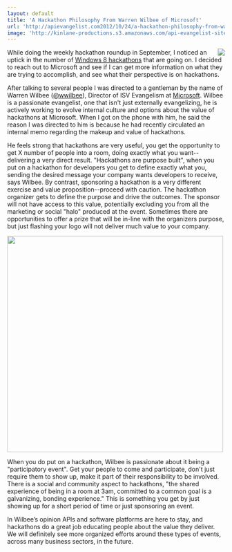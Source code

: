```yaml
---
layout: default
title: 'A Hackathon Philosophy From Warren Wilbee of Microsoft'
url: 'http://apievangelist.com2012/10/24/a-hackathon-philosophy-from-warren-wilbee-of-microsoft/'
image: 'http://kinlane-productions.s3.amazonaws.com/api-evangelist-site/blog/warren-wilbee-microsoft.jpeg'
---
```



<p>
     <a href="https://twitter.com/wwilbee" target="_blank"><img src="https://s3.amazonaws.com/kinlane-productions/api-evangelist/microsoft/warren-wilbee-microsoft.jpeg"  align="right" /></a>
</p>
<p>
     While doing the weekly hackathon roundup in September, I noticed an uptick in the number of <a title="Windows 8 Hackathons" href="http://whosin.com/pg/whois/20074247/Warren+Wilbee">Windows 8 hackathons</a> that are going on. I decided to reach out to Microsoft and see if I can get more information on what they are trying to accomplish, and see what their perspective is on hackathons.
</p>
<p>
     After talking to several people I was directed to a gentleman by the name of Warren Wilbee (<a href="https://twitter.com/wwilbee" target="_blank">@wwilbee</a>), Director of ISV Evangelism at <a href="http://www.microsoft.com/en-us/default.aspx">Microsoft</a>. Wilbee is a passionate evangelist, one that isn't just externally evangelizing, he is actively working to evolve internal culture and options about the value of hackathons at Microsoft. When I got on the phone with him, he said the reason I was directed to him is because he had recently circulated an internal memo regarding the makeup and value of hackathons.
</p>
<p>
     He feels strong that hackathons are very useful, you get the opportunity to get X number of people into a room, doing exactly what you want--delivering a very direct result. "Hackathons are purpose built", when you put on a hackathon for developers you get to define exactly what you, sending the desired message your company wants developers to receive, says Wilbee. By contrast, sponsoring a hackathon is a very different exercise and value proposition--proceed with caution. The hackathon organizer gets to define the purpose and drive the outcomes. The sponsor will not have access to this value, potentially excluding you from all the marketing or social "halo" produced at the event. Sometimes there are opportunities to offer a prize that will be in-line with the organizers purpose, but just flashing your logo will not deliver much value to your company.
</p>
<p>
     <a href="http://www.devcamps.ms/"><img src="https://s3.amazonaws.com/kinlane-productions/api-evangelist/microsoft/windows-8-hackathons.jpeg"  width="500" /></a>
</p>
<p>
     When you do put on a hackathon, Wilbee is passionate about it being a "participatory event". Get your people to come and participate, don't just require them to show up, make it part of their responsibility to be involved. There is a social and community aspect to hackathons, "the shared experience of being in a room at 3am, committed to a common goal is a galvanizing, bonding experience." This is something you get by just showing up for a short period of time or just sponsoring an event.
</p>
<p>
     In Wilbee’s opinion APIs and software platforms are here to stay, and hackathons do a great job educating people about the value they deliver. We will definitely see more organized efforts around these types of events, across many business sectors, in the future.
</p>
